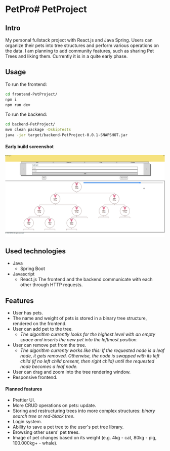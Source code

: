 # PetPro# PetProject

## Intro
My personal fullstack project with React.js and Java Spring. Users can organize their
pets into tree structures and perform various operations on the data. I am planning to
add community features, such as sharing Pet Trees and liking them. Currently it is in a quite early phase.

## Usage
To run the frontend: 
```bash
cd frontend-PetProject/
npm i
npm run dev
```

To run the backend: 
```bash
cd backend-PetProject/
mvn clean package -DskipTests
java -jar target/backend-PetProject-0.0.1-SNAPSHOT.jar
```

#### Early build screenshot
![Screenshot of a pet tree editing page from an early Pet Project version.](/screenshots/pet-project-early.png)

## Used technologies
- Java
  - Spring Boot
- Javascript
  - React.js
The frontend and the backend communicate with each other through HTTP requests.

## Features 
- User has pets.
- The name and weight of pets is stored in a binary tree structure, rendered on the frontend.
- User can add pet to the tree.
  - *The algorithm currently looks for the highest level with an empty space and inserts the new pet into the leftmost position.*
- User can remove pet from the tree.
  - *The algorithm currenty works like this: If the requested node is a leaf node, it gets removed. Otherwise, the node is swapped with its left child (if no left child present, then right child) until the requested node becomes a leaf node.*
- User can drag and zoom into the tree rendering window.
- Responsive frontend.

#### Planned features
- Prettier UI.
- More CRUD operations on pets: update.
- Storing and restructuring trees into more complex structures: *binary search tree* or *red-black tree*.
- Login system.
- Ability to save a pet tree to the user's pet tree library.
- Browsing other users' pet trees.
- Image of pet changes based on its weight (e.g. 4kg - cat, 80kg - pig, 100.000kg+ - whale).


